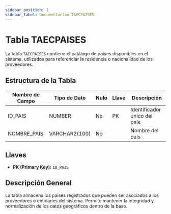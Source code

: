 ```yaml
---
sidebar_position: 1
sidebar_label: Documentación TAECPAISES
---
```


# Tabla TAECPAISES

La tabla `TAECPAISES` contiene el catálogo de países disponibles en el sistema, utilizados para referenciar la residencia o nacionalidad de los proveedores.

## Estructura de la Tabla

| Nombre de Campo  | Tipo de Dato    | Nulo | Llave | Descripción                                              |
|------------------|-----------------|------|-------|----------------------------------------------------------|
| ID_PAIS          | NUMBER          | No   | PK    | Identificador único del país                             |
| NOMBRE_PAIS      | VARCHAR2(100)   | No   |       | Nombre del país                                          |

## Llaves

- **PK (Primary Key):** `ID_PAIS`

## Descripción General

La tabla almacena los países registrados que pueden ser asociados a los proveedores o entidades del sistema. Permite mantener la integridad y normalización de los datos geográficos dentro de la base. 